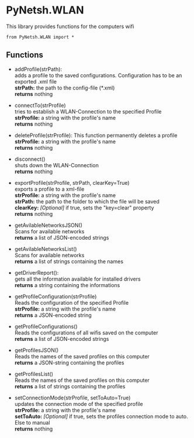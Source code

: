 # PyNetsh.WLAN
This library provides functions for the computers wifi
```
from PyNetsh.WLAN import *
```

## Functions
* addProfile(strPath):\
    adds a profile to the saved configurations. Configuration has to be an exported .xml file\
    __strPath:__ the path to the config-file (*.xml)\
    __returns__ nothing

* connectTo(strProfile)\
  tries to establish a WLAN-Connection to the specified Profile\
    __strProfile:__ a string with the profile's name\
    __returns__ nothing

* deleteProfile(strProfile):
    This function permanently deletes a profile
    __strProfile:__ a string with the profile's name\
    __returns__ nothing

* disconnect()\
    shuts down the WLAN-Connection\
    __returns__ nothing

* exportProfile(strProfile, strPath, clearKey=True)\
    exports a profile to a xml-file\
    __strProfile:__ a string with the profile's name\
    __strPath:__ the path to the folder to which the file will be saved\
    __clearKey:__ _[Optional]_ if true, sets the "key=clear" property\
    __returns__ nothing

* getAvilableNetworksJSON()\
    Scans for available networks\
    __returns__ a list of JSON-encoded strings 

* getAvilableNetworksList()\
    Scans for available networks\
    __returns__ a list of strings containing the names

* getDriverReport():\
    gets all the information available for installed drivers\
    __returns__ a string containing the informations

* getProfileConfiguration(strProfile) \
    Reads the configuration of the specified Profile\
    __strProfile:__ a string with the profile's name\
    __returns__ a JSON-encoded string

* getProfileConfigurations() \
    Reads the configurations of all wifis saved on the computer\
    __returns__ a list of JSON-encoded strings     
    
* getProfilesJSON() \
  Reads the names of the saved profiles on this computer\
    __returns__ a JSON-string containing the profiles

* getProfilesList() \
  Reads the names of the saved profiles on this computer\
    __returns__ a list of strings containing the profiles

* setConnectionMode(strProfile, setToAuto=True)\
    updates the connection mode of the specified profile\
    __strProfile:__ a string with the profile's name\
    __setToAuto:__ _[Optional]_ if true, sets the profiles connection mode to auto. Else to manual\
    __returns__ nothing